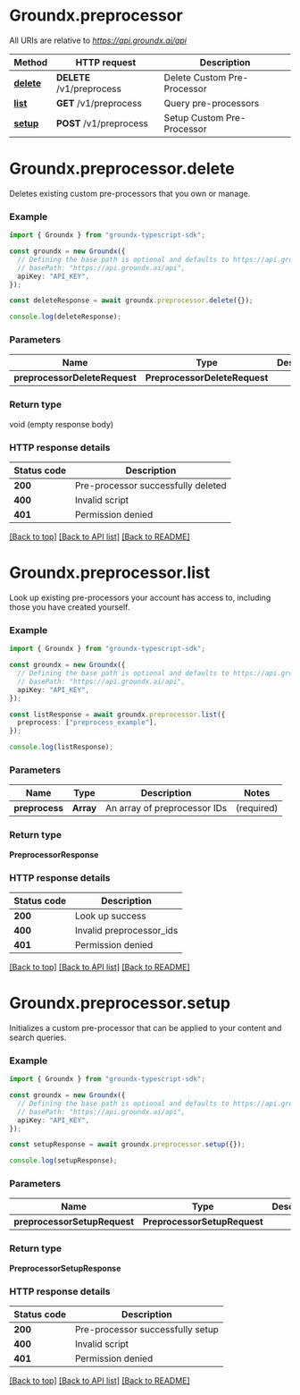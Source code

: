 # Groundx.preprocessor

All URIs are relative to *https://api.groundx.ai/api*

Method | HTTP request | Description
------------- | ------------- | -------------
[**delete**](PreprocessorApi.md#delete) | **DELETE** /v1/preprocess | Delete Custom Pre-Processor
[**list**](PreprocessorApi.md#list) | **GET** /v1/preprocess | Query pre-processors
[**setup**](PreprocessorApi.md#setup) | **POST** /v1/preprocess | Setup Custom Pre-Processor


# **Groundx.preprocessor.delete**

Deletes existing custom pre-processors that you own or manage.

### Example

```typescript
import { Groundx } from "groundx-typescript-sdk";

const groundx = new Groundx({
  // Defining the base path is optional and defaults to https://api.groundx.ai/api
  // basePath: "https://api.groundx.ai/api",
  apiKey: "API_KEY",
});

const deleteResponse = await groundx.preprocessor.delete({});

console.log(deleteResponse);
```

### Parameters

Name | Type | Description  | Notes
------------- | ------------- | ------------- | -------------
**preprocessorDeleteRequest** | **PreprocessorDeleteRequest**|  |

### Return type

void (empty response body)


### HTTP response details
| Status code | Description |
|-------------|-------------|
**200** | Pre-processor successfully deleted |
**400** | Invalid script |
**401** | Permission denied |

[[Back to top]](#) [[Back to API list]](../README.md#documentation-for-api-endpoints) [[Back to README]](../README.md)

# **Groundx.preprocessor.list**

Look up existing pre-processors your account has access to, including those you have created yourself.

### Example

```typescript
import { Groundx } from "groundx-typescript-sdk";

const groundx = new Groundx({
  // Defining the base path is optional and defaults to https://api.groundx.ai/api
  // basePath: "https://api.groundx.ai/api",
  apiKey: "API_KEY",
});

const listResponse = await groundx.preprocessor.list({
  preprocess: ["preprocess_example"],
});

console.log(listResponse);
```

### Parameters

Name | Type | Description  | Notes
------------- | ------------- | ------------- | -------------
**preprocess** | **Array<string>** | An array of preprocessor IDs | (required)

### Return type

**PreprocessorResponse**


### HTTP response details
| Status code | Description |
|-------------|-------------|
**200** | Look up success |
**400** | Invalid preprocessor_ids |
**401** | Permission denied |

[[Back to top]](#) [[Back to API list]](../README.md#documentation-for-api-endpoints) [[Back to README]](../README.md)

# **Groundx.preprocessor.setup**

Initializes a custom pre-processor that can be applied to your content and search queries.

### Example

```typescript
import { Groundx } from "groundx-typescript-sdk";

const groundx = new Groundx({
  // Defining the base path is optional and defaults to https://api.groundx.ai/api
  // basePath: "https://api.groundx.ai/api",
  apiKey: "API_KEY",
});

const setupResponse = await groundx.preprocessor.setup({});

console.log(setupResponse);
```

### Parameters

Name | Type | Description  | Notes
------------- | ------------- | ------------- | -------------
**preprocessorSetupRequest** | **PreprocessorSetupRequest**|  |

### Return type

**PreprocessorSetupResponse**


### HTTP response details
| Status code | Description |
|-------------|-------------|
**200** | Pre-processor successfully setup |
**400** | Invalid script |
**401** | Permission denied |

[[Back to top]](#) [[Back to API list]](../README.md#documentation-for-api-endpoints) [[Back to README]](../README.md)


